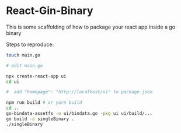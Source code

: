 # React-Gin-Binary

This is some scaffolding of how to package your react app inside a go binary

Steps to reproduce:
```bash
touch main.go

# edit main.go

npx create-react-app ui
cd ui

#  add "homepage": "http://localhost/ui" to package.json

npm run build # or yarn build
cd ..
go-bindata-assetfs -o ui/bindata.go -pkg ui ui/build/...
go build -o singleBinary .
./singleBinary
```
